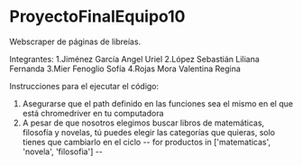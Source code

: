 # ProyectoFinalEquipo10
Webscraper de páginas de libreías.

Integrantes:
1.Jiménez García Angel Uriel
2.López Sebastián Liliana Fernanda 
3.Mier Fenoglio Sofía 
4.Rojas Mora Valentina Regina

Instrucciones para el ejecutar el código:
1. Asegurarse que el path definido en las funciones sea el mismo en el que está chromedriver en tu computadora
2. A pesar de que nosotros elegimos buscar libros de matemáticas, filosofía y novelas, tú puedes elegir las categorías que quieras, solo tienes que cambiarlo en el ciclo
-- for productos in ['matematicas', 'novela', 'filosofia'] --
